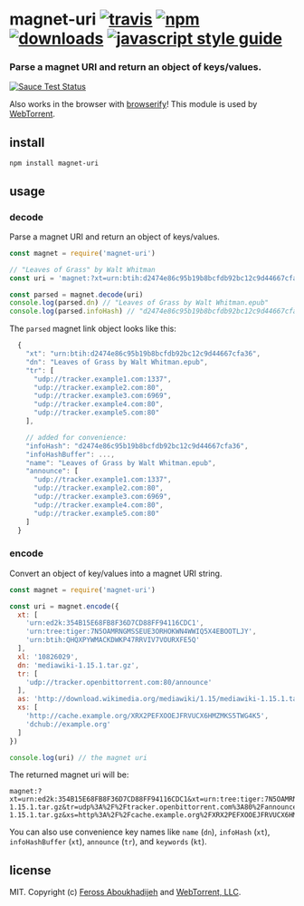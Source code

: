 # magnet-uri [![travis][travis-image]][travis-url] [![npm][npm-image]][npm-url] [![downloads][downloads-image]][downloads-url] [![javascript style guide][standard-image]][standard-url]

[travis-image]: https://img.shields.io/travis/webtorrent/magnet-uri/master.svg
[travis-url]: https://travis-ci.org/webtorrent/magnet-uri
[npm-image]: https://img.shields.io/npm/v/magnet-uri.svg
[npm-url]: https://npmjs.org/package/magnet-uri
[downloads-image]: https://img.shields.io/npm/dm/magnet-uri.svg
[downloads-url]: https://npmjs.org/package/magnet-uri
[standard-image]: https://img.shields.io/badge/code_style-standard-brightgreen.svg
[standard-url]: https://standardjs.com

### Parse a magnet URI and return an object of keys/values.

[![Sauce Test Status](https://saucelabs.com/browser-matrix/magnet-uri.svg)](https://saucelabs.com/u/magnet-uri)

Also works in the browser with [browserify](http://browserify.org/)! This module is used by [WebTorrent](http://webtorrent.io).

## install

```
npm install magnet-uri
```

## usage

### decode

Parse a magnet URI and return an object of keys/values.

```js
const magnet = require('magnet-uri')

// "Leaves of Grass" by Walt Whitman
const uri = 'magnet:?xt=urn:btih:d2474e86c95b19b8bcfdb92bc12c9d44667cfa36&dn=Leaves+of+Grass+by+Walt+Whitman.epub&tr=udp%3A%2F%2Ftracker.example4.com%3A80&tr=udp%3A%2F%2Ftracker.example5.com%3A80&tr=udp%3A%2F%2Ftracker.example3.com%3A6969&tr=udp%3A%2F%2Ftracker.example2.com%3A80&tr=udp%3A%2F%2Ftracker.example1.com%3A1337'

const parsed = magnet.decode(uri)
console.log(parsed.dn) // "Leaves of Grass by Walt Whitman.epub"
console.log(parsed.infoHash) // "d2474e86c95b19b8bcfdb92bc12c9d44667cfa36"

```

The `parsed` magnet link object looks like this:

```js
  {
    "xt": "urn:btih:d2474e86c95b19b8bcfdb92bc12c9d44667cfa36",
    "dn": "Leaves of Grass by Walt Whitman.epub",
    "tr": [
      "udp://tracker.example1.com:1337",
      "udp://tracker.example2.com:80",
      "udp://tracker.example3.com:6969",
      "udp://tracker.example4.com:80",
      "udp://tracker.example5.com:80"
    ],

    // added for convenience:
    "infoHash": "d2474e86c95b19b8bcfdb92bc12c9d44667cfa36",
    "infoHashBuffer": ...,
    "name": "Leaves of Grass by Walt Whitman.epub",
    "announce": [
      "udp://tracker.example1.com:1337",
      "udp://tracker.example2.com:80",
      "udp://tracker.example3.com:6969",
      "udp://tracker.example4.com:80",
      "udp://tracker.example5.com:80"
    ]
  }
```

### encode

Convert an object of key/values into a magnet URI string.

```js
const magnet = require('magnet-uri')

const uri = magnet.encode({
  xt: [
    'urn:ed2k:354B15E68FB8F36D7CD88FF94116CDC1',
    'urn:tree:tiger:7N5OAMRNGMSSEUE3ORHOKWN4WWIQ5X4EBOOTLJY',
    'urn:btih:QHQXPYWMACKDWKP47RRVIV7VOURXFE5Q'
  ],
  xl: '10826029',
  dn: 'mediawiki-1.15.1.tar.gz',
  tr: [
    'udp://tracker.openbittorrent.com:80/announce'
  ],
  as: 'http://download.wikimedia.org/mediawiki/1.15/mediawiki-1.15.1.tar.gz',
  xs: [
    'http://cache.example.org/XRX2PEFXOOEJFRVUCX6HMZMKS5TWG4K5',
    'dchub://example.org'
  ]
})

console.log(uri) // the magnet uri
```

The returned magnet uri will be:

```
magnet:?xt=urn:ed2k:354B15E68FB8F36D7CD88FF94116CDC1&xt=urn:tree:tiger:7N5OAMRNGMSSEUE3ORHOKWN4WWIQ5X4EBOOTLJY&xt=urn:btih:QHQXPYWMACKDWKP47RRVIV7VOURXFE5Q&xl=10826029&dn=mediawiki-1.15.1.tar.gz&tr=udp%3A%2F%2Ftracker.openbittorrent.com%3A80%2Fannounce&as=http%3A%2F%2Fdownload.wikimedia.org%2Fmediawiki%2F1.15%2Fmediawiki-1.15.1.tar.gz&xs=http%3A%2F%2Fcache.example.org%2FXRX2PEFXOOEJFRVUCX6HMZMKS5TWG4K5&xs=dchub%3A%2F%2Fexample.org
```

You can also use convenience key names like `name` (`dn`), `infoHash` (`xt`),
`infoHashBuffer` (`xt`), `announce` (`tr`), and `keywords` (`kt`).

## license

MIT. Copyright (c) [Feross Aboukhadijeh](https://feross.org) and [WebTorrent, LLC](https://webtorrent.io).
